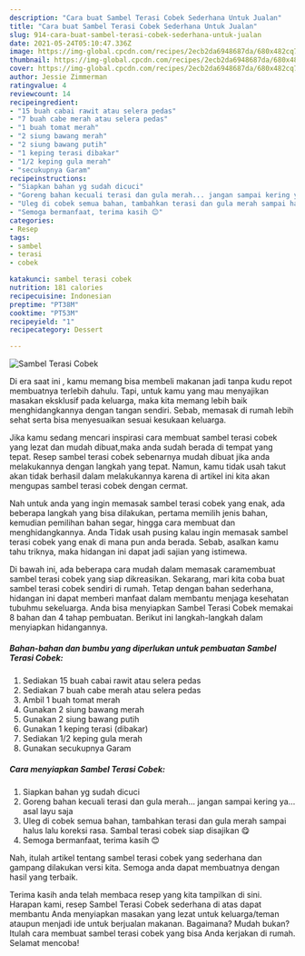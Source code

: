 ```yaml
---
description: "Cara buat Sambel Terasi Cobek Sederhana Untuk Jualan"
title: "Cara buat Sambel Terasi Cobek Sederhana Untuk Jualan"
slug: 914-cara-buat-sambel-terasi-cobek-sederhana-untuk-jualan
date: 2021-05-24T05:10:47.336Z
image: https://img-global.cpcdn.com/recipes/2ecb2da6948687da/680x482cq70/sambel-terasi-cobek-foto-resep-utama.jpg
thumbnail: https://img-global.cpcdn.com/recipes/2ecb2da6948687da/680x482cq70/sambel-terasi-cobek-foto-resep-utama.jpg
cover: https://img-global.cpcdn.com/recipes/2ecb2da6948687da/680x482cq70/sambel-terasi-cobek-foto-resep-utama.jpg
author: Jessie Zimmerman
ratingvalue: 4
reviewcount: 14
recipeingredient:
- "15 buah cabai rawit atau selera pedas"
- "7 buah cabe merah atau selera pedas"
- "1 buah tomat merah"
- "2 siung bawang merah"
- "2 siung bawang putih"
- "1 keping terasi dibakar"
- "1/2 keping gula merah"
- "secukupnya Garam"
recipeinstructions:
- "Siapkan bahan yg sudah dicuci"
- "Goreng bahan kecuali terasi dan gula merah... jangan sampai kering ya... asal layu saja"
- "Uleg di cobek semua bahan, tambahkan terasi dan gula merah sampai halus lalu koreksi rasa. Sambal terasi cobek siap disajikan 😋"
- "Semoga bermanfaat, terima kasih 😊"
categories:
- Resep
tags:
- sambel
- terasi
- cobek

katakunci: sambel terasi cobek 
nutrition: 181 calories
recipecuisine: Indonesian
preptime: "PT38M"
cooktime: "PT53M"
recipeyield: "1"
recipecategory: Dessert

---
```



![Sambel Terasi Cobek](https://img-global.cpcdn.com/recipes/2ecb2da6948687da/680x482cq70/sambel-terasi-cobek-foto-resep-utama.jpg)

Di era  saat ini , kamu memang bisa membeli makanan jadi tanpa kudu repot membuatnya terlebih dahulu. Tapi, untuk kamu yang mau menyajikan masakan eksklusif pada keluarga, maka kita memang lebih baik menghidangkannya dengan tangan sendiri. Sebab, memasak di rumah lebih sehat serta bisa menyesuaikan sesuai kesukaan keluarga.

Jika kamu sedang mencari inspirasi cara membuat sambel terasi cobek yang lezat dan mudah dibuat,maka anda sudah berada di tempat yang tepat. Resep sambel terasi cobek  sebenarnya mudah dibuat jika anda melakukannya dengan langkah yang tepat. Namun, kamu tidak usah takut akan tidak berhasil dalam melakukannya 
karena di artikel ini kita akan mengupas sambel terasi cobek dengan cermat.  



Nah untuk anda yang ingin memasak sambel terasi cobek yang enak, ada beberapa langkah yang bisa dilakukan, pertama memilih jenis bahan, kemudian pemilihan bahan segar, hingga cara membuat dan menghidangkannya. Anda Tidak usah pusing kalau ingin memasak sambel terasi cobek yang enak di mana pun anda berada. Sebab, asalkan kamu  tahu triknya, maka hidangan ini dapat jadi sajian yang istimewa.

Di bawah ini, ada beberapa cara mudah dalam memasak caramembuat sambel terasi cobek yang siap dikreasikan. Sekarang, mari kita coba buat sambel terasi cobek sendiri di rumah. Tetap dengan bahan sederhana, hidangan ini dapat memberi manfaat dalam membantu menjaga kesehatan tubuhmu sekeluarga. Anda bisa menyiapkan Sambel Terasi Cobek memakai 8 bahan dan 4 tahap pembuatan. Berikut ini langkah-langkah dalam menyiapkan hidangannya.

<!--inarticleads1-->

##### Bahan-bahan dan bumbu yang diperlukan untuk pembuatan Sambel Terasi Cobek:

1. Sediakan 15 buah cabai rawit atau selera pedas
1. Sediakan 7 buah cabe merah atau selera pedas
1. Ambil 1 buah tomat merah
1. Gunakan 2 siung bawang merah
1. Gunakan 2 siung bawang putih
1. Gunakan 1 keping terasi (dibakar)
1. Sediakan 1/2 keping gula merah
1. Gunakan secukupnya Garam




<!--inarticleads2-->

##### Cara menyiapkan Sambel Terasi Cobek:

1. Siapkan bahan yg sudah dicuci
1. Goreng bahan kecuali terasi dan gula merah... jangan sampai kering ya... asal layu saja
1. Uleg di cobek semua bahan, tambahkan terasi dan gula merah sampai halus lalu koreksi rasa. Sambal terasi cobek siap disajikan 😋
1. Semoga bermanfaat, terima kasih 😊




Nah, itulah artikel tentang  sambel terasi cobek  yang sederhana dan gampang dilakukan versi kita. Semoga anda dapat membuatnya dengan hasil yang terbaik. 

Terima kasih anda telah membaca resep yang kita tampilkan di sini. Harapan kami, resep  Sambel Terasi Cobek sederhana di atas dapat membantu Anda menyiapkan masakan yang lezat untuk keluarga/teman ataupun menjadi ide untuk berjualan makanan. Bagaimana? Mudah bukan? Itulah cara membuat sambel terasi cobek yang bisa Anda kerjakan di rumah. Selamat mencoba!

